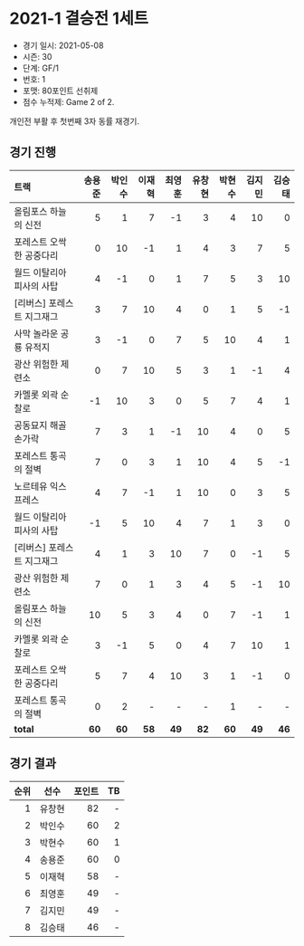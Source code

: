 # 2021-1 결승전 1세트

- 경기 일시: 2021-05-08
- 시즌: 30
- 단계: GF/1
- 번호: 1
- 포맷: 80포인트 선취제
- 점수 누적제: Game 2 of 2.



개인전 부활 후 첫번째 3자 동률 재경기.

## 경기 진행

| 트랙 | 송용준 | 박인수 | 이재혁 | 최영훈 | 유창현 | 박현수 | 김지민 | 김승태 |
|:---|---:|---:|---:|---:|---:|---:|---:|---:|
| 올림포스 하늘의 신전 | 5 | 1 | 7 | -1 | 3 | 4 | 10 | 0 |
| 포레스트 오싹한 공중다리 | 0 | 10 | -1 | 1 | 4 | 3 | 7 | 5 |
| 월드 이탈리아 피사의 사탑 | 4 | -1 | 0 | 1 | 7 | 5 | 3 | 10 |
| [리버스] 포레스트 지그재그 | 3 | 7 | 10 | 4 | 0 | 1 | 5 | -1 |
| 사막 놀라운 공룡 유적지 | 3 | -1 | 0 | 7 | 5 | 10 | 4 | 1 |
| 광산 위험한 제련소 | 0 | 7 | 10 | 5 | 3 | 1 | -1 | 4 |
| 카멜롯 외곽 순찰로 | -1 | 10 | 3 | 0 | 5 | 7 | 4 | 1 |
| 공동묘지 해골 손가락 | 7 | 3 | 1 | -1 | 10 | 4 | 0 | 5 |
| 포레스트 통곡의 절벽 | 7 | 0 | 3 | 1 | 10 | 4 | 5 | -1 |
| 노르테유 익스프레스 | 4 | 7 | -1 | 1 | 10 | 0 | 3 | 5 |
| 월드 이탈리아 피사의 사탑 | -1 | 5 | 10 | 4 | 7 | 1 | 3 | 0 |
| [리버스] 포레스트 지그재그 | 4 | 1 | 3 | 10 | 7 | 0 | -1 | 5 |
| 광산 위험한 제련소 | 7 | 0 | 1 | 3 | 4 | 5 | -1 | 10 |
| 올림포스 하늘의 신전 | 10 | 5 | 3 | 4 | 0 | 7 | -1 | 1 |
| 카멜롯 외곽 순찰로 | 3 | -1 | 5 | 0 | 4 | 7 | 10 | 1 |
| 포레스트 오싹한 공중다리 | 5 | 7 | 4 | 10 | 3 | 1 | -1 | 0 |
| 포레스트 통곡의 절벽 | 0 | 2 | - | - | - | 1 | - | - |
| __total__ | __60__ | __60__ | __58__ | __49__ | __82__ | __60__ | __49__ | __46__ |




## 경기 결과

| 순위 | 선수 | 포인트 | TB |
|---:|:---:|---:|---:|
| 1 | 유창현 | 82 | - |
| 2 | 박인수 | 60 | 2 |
| 3 | 박현수 | 60 | 1 |
| 4 | 송용준 | 60 | 0 |
| 5 | 이재혁 | 58 | - |
| 6 | 최영훈 | 49 | - |
| 7 | 김지민 | 49 | - |
| 8 | 김승태 | 46 | - |

